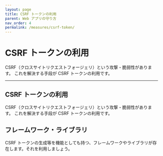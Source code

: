 ```yaml
---
layout: page
title: CSRF トークンの利用
parent: Web アプリの守り方
nav_order: 4
permalink: /measures/csrf-token/
---
```


# CSRF トークンの利用

CSRF（クロスサイトリクエストフォージェリ）という攻撃・脆弱性があります。
これを解決する手段が CSRF トークンの利用です。

---

## CSRF トークンの利用

CSRF（クロスサイトリクエストフォージェリ）という攻撃・脆弱性があります。
これを解決する手段が CSRF トークンの利用です。

## フレームワーク・ライブラリ

CSRF トークンの生成等を機能としても持つ、フレームワークやライブラリが存在します。それを利用しましょう。
